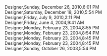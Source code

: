 ﻿Designer,Sunday, December 26, 2010,6:01 PM  Designer,Saturday, December 18, 2010,5:54 PM  Designer,Friday, July 9, 2010,2:11 PM  Designer,Friday, June 4, 2004,9:41 AM  Designer,Monday, February 23, 2004,8:55 PM  Designer,Monday, February 23, 2004,8:54 PM  Designer,Monday, February 23, 2004,8:45 PM  Designer,Monday, February 23, 2004,8:45 PM  Designer,Sunday, October 26, 2003,5:54 PM